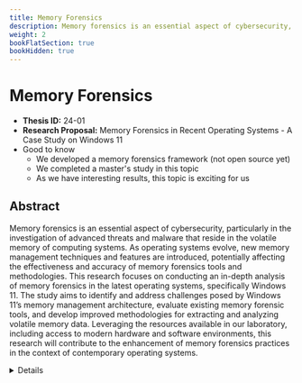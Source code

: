 ```yaml
---
title: Memory Forensics
description: Memory forensics is an essential aspect of cybersecurity, particularly in the investigation of advanced threats and malware that reside in the volatile memory of computing systems. As operating systems evolve, new memory management techniques and features are introduced, potentially affecting the effectiveness and accuracy of memory forensics tools and methodologies. This research focuses on conducting an in-depth analysis of memory forensics in the latest operating systems, specifically Windows 11. The study aims to identify and address challenges posed by Windows 11’s memory management architecture, evaluate existing memory forensic tools, and develop improved methodologies for extracting and analyzing volatile memory data. Leveraging the resources available in our laboratory, including access to modern hardware and software environments, this research will contribute to the enhancement of memory forensics practices in the context of contemporary operating systems.
weight: 2
bookFlatSection: true
bookHidden: true
---
```


# Memory Forensics

- **Thesis ID:** 24-01
- **Research Proposal:** Memory Forensics in Recent Operating Systems - A Case Study on Windows 11
- Good to know
  - We developed a memory forensics framework (not open source yet)
  - We completed a master's study in this topic
  - As we have interesting results, this topic is exciting for us

## Abstract

Memory forensics is an essential aspect of cybersecurity, particularly in the investigation of advanced threats and malware that reside in the volatile memory of computing systems. As operating systems evolve, new memory management techniques and features are introduced, potentially affecting the effectiveness and accuracy of memory forensics tools and methodologies. This research focuses on conducting an in-depth analysis of memory forensics in the latest operating systems, specifically Windows 11. The study aims to identify and address challenges posed by Windows 11’s memory management architecture, evaluate existing memory forensic tools, and develop improved methodologies for extracting and analyzing volatile memory data. Leveraging the resources available in our laboratory, including access to modern hardware and software environments, this research will contribute to the enhancement of memory forensics practices in the context of contemporary operating systems.

<details>
<summary>Details</summary>

## 1. Introduction

### 1.1 Background

Memory forensics, or the analysis of a computer’s volatile memory (RAM) to extract digital artifacts, is a critical component of modern digital investigations. It allows cybersecurity professionals to detect and analyze malware, understand the behavior of adversaries, and recover evidence that may not be available on disk. With the release of Windows 11, significant changes in memory management, security features, and system architecture present new challenges and opportunities for memory forensics.

### 1.2 Problem Statement

Windows 11 introduces several new features, such as improved virtualization-based security (VBS), memory integrity (Hypervisor-protected code integrity), and changes in memory allocation mechanisms. These changes may impact the ability of existing memory forensic tools to accurately capture and analyze memory data. This research seeks to identify the specific challenges posed by Windows 11 to memory forensics, evaluate the effectiveness of current tools, and develop enhanced techniques to address any identified gaps.

### 1.3 Objectives

1. To analyze the impact of Windows 11’s new memory management and security features on memory forensics.
2. To evaluate the performance and accuracy of existing memory forensic tools when applied to Windows 11.
3. To develop and propose improved methodologies or tool modifications for effective memory forensics on Windows 11.
4. To contribute to the broader field of digital forensics by providing insights and practical solutions for investigators dealing with modern operating systems.

## 2. Literature Review

### 2.1 Overview of Memory Forensics

A review of the principles and methodologies of memory forensics, focusing on its importance in digital investigations and the common techniques used for memory acquisition and analysis.

### 2.2 Evolution of Memory Management in Windows Operating Systems

An examination of the historical evolution of memory management in Windows, with a focus on how each iteration, from Windows XP to Windows 10, has introduced new challenges for forensic analysis.

### 2.3 New Features in Windows 11 Affecting Memory Forensics

A detailed exploration of the new memory management and security features in Windows 11, including virtualization-based security (VBS), memory integrity, changes in paging, and memory allocation techniques. Analysis of how these features may interfere with traditional memory forensic methods.

### 2.4 Existing Memory Forensic Tools

A review of the existing memory forensic tools such as Volatility, Rekall, and others, discussing their capabilities, strengths, and limitations in the context of previous Windows operating systems.

## 3. Research Methodology

### 3.1 Phase 1: Preliminary Analysis and Setup

1. **System Setup**: Setting up Windows 11 environments on physical and virtual machines in the lab.
2. **Literature Review**: Conducting an extensive review of existing research and documentation on memory forensics and Windows 11 architecture.

### 3.2 Phase 2: Analysis of Memory Management in Windows 11

1. **Feature Analysis**: Analyzing the specific memory management and security features introduced in Windows 11.
2. **Impact Assessment**: Assessing the impact of these features on the ability to capture and analyze memory data.

### 3.3 Phase 3: Tool Evaluation

1. **Tool Selection**: Selecting a range of widely-used memory forensic tools, including open-source and commercial solutions.
2. **Testing and Evaluation**: Conducting tests to evaluate the performance, accuracy, and limitations of these tools when applied to Windows 11 memory dumps.
3. **Comparison with Previous Versions**: Comparing results with previous versions of Windows to identify specific challenges unique to Windows 11.

### 3.4 Phase 4: Methodology Development

1. **Challenge Identification**: Identifying specific challenges and gaps in current methodologies based on the findings from the tool evaluation phase.
2. **Methodology Design**: Designing new or improved forensic methodologies tailored to address the challenges posed by Windows 11.
3. **Tool Modification**: If necessary, modifying existing tools or developing scripts to improve their effectiveness on Windows 11.

### 3.5 Phase 5: Validation and Testing

1. **Validation Testing**: Testing the newly developed methodologies or modified tools in different Windows 11 environments to ensure reliability and effectiveness.
2. **Scenario Analysis**: Applying the methodologies to real-world scenarios or simulated cyber incidents to validate their practical applicability.

## 4. Expected Outcomes

1. **Comprehensive Analysis**: A detailed analysis of how Windows 11’s memory management and security features affect memory forensics.
2. **Evaluation Report**: A report on the effectiveness of current memory forensic tools when applied to Windows 11, identifying specific strengths and limitations.
3. **Improved Methodologies**: Development of enhanced forensic methodologies or tool modifications that address the identified challenges, contributing to the broader field of digital forensics.
4. **Academic Contributions**: Publication of research findings in academic journals and presentations at relevant conferences to share insights with the cybersecurity community.

## 5. Timeline

| Phase                        | Duration   |
|------------------------------|------------|
| Preliminary Analysis and Setup| 1 months   |
| Analysis of Windows 11        | 1 months   |
| Tool Evaluation               | 2 months   |
| Methodology Development       | 2 months   |
| Validation and Testing        | 1 months   |
| Thesis Writing and Submission | 2 weeks    |

## 6. Conclusion

This research aims to advance the field of memory forensics by addressing the challenges introduced by the latest Windows 11 operating system. Through a comprehensive analysis of memory management features, evaluation of existing forensic tools, and development of improved methodologies, this study will contribute valuable insights and practical solutions for digital forensic practitioners dealing with modern operating systems.

## 7. References

1. Existing literature on memory forensics and its application in digital investigations.
2. Technical documentation and white papers on Windows 11’s memory management and security features.
3. Research papers and studies evaluating memory forensic tools on previous versions of Windows.

</details>

